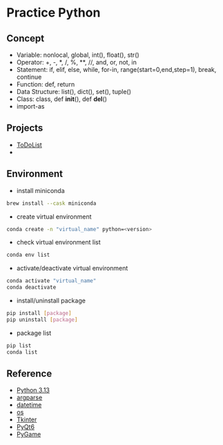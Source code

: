 # Practice Python

## Concept
- Variable: nonlocal, global, int(), float(), str()
- Operator: +, -, *, /, %, **, //, and, or, not, in
- Statement: if, elif, else, while, for-in, range(start=0,end,step=1), break, continue
- Function: def, return
- Data Structure: list(), dict(), set(), tuple()
- Class: class, def __init__(), def __del__()
- import-as

## Projects
- [ToDoList](./to_do_list/)
- []()

## Environment
- install miniconda
```bash
brew install --cask miniconda
```
- create virtual environment
```bash
conda create -n "virtual_name" python=<version>
```
- check virtual environment list
```bash
conda env list
```
- activate/deactivate virtual environment
```bash
conda activate "virtual_name"
conda deactivate
```
- install/uninstall package
```bash
pip install [package]
pip uninstall [package]
```
- package list
```bash
pip list
conda list
```

## Reference
- [Python 3.13](https://docs.python.org/3/)
- [argparse](https://docs.python.org/3/library/argparse.html)
- [datetime](https://docs.python.org/3/library/datetime.html)
- [os](https://docs.python.org/ko/3.13/library/os.html)
- [Tkinter](https://docs.python.org/ko/3.13/library/tkinter.html)
- [PyQt6](https://www.riverbankcomputing.com/software/pyqt/intro)
- [PyGame](https://www.pygame.org/news)